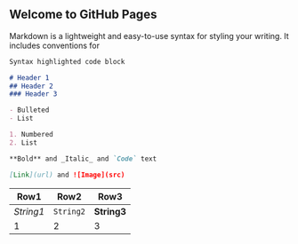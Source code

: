 ## Welcome to GitHub Pages

Markdown is a lightweight and easy-to-use syntax for styling your writing. It includes conventions for

```markdown
Syntax highlighted code block

# Header 1
## Header 2
### Header 3

- Bulleted
- List

1. Numbered
2. List

**Bold** and _Italic_ and `Code` text

[Link](url) and ![Image](src)
```


|Row1|Row2|Row3|
|---|---|---|
|*String1*|`String2`|**String3**|
|1|2|3|
